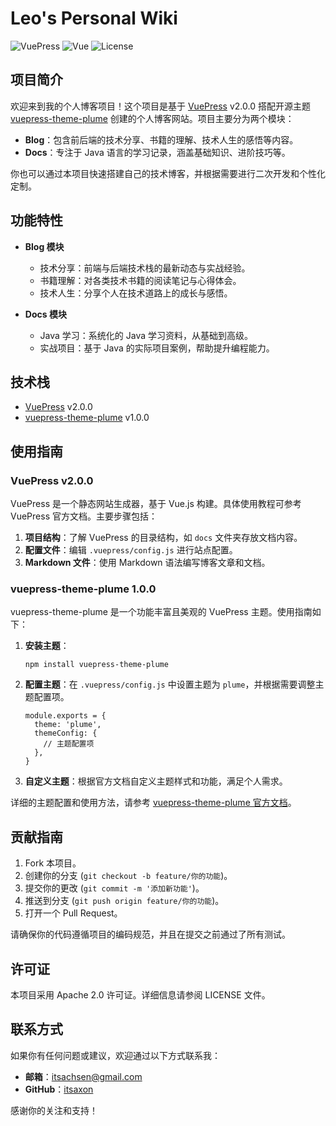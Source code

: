 # Leo's Personal Wiki


![VuePress](https://img.shields.io/badge/VuePress-2.0.0-brightgreen)
![Vue](https://img.shields.io/badge/Plume-1.0.0-brightgreen)
![License](https://img.shields.io/badge/License-Apache%202.0-brightgreen.svg)



## 项目简介

欢迎来到我的个人博客项目！这个项目是基于 [VuePress](https://vuepress.vuejs.org/) v2.0.0 搭配开源主题 [vuepress-theme-plume](https://github.com/vuepress-theme-plume/vuepress-theme-plume) 创建的个人博客网站。项目主要分为两个模块：

- **Blog**：包含前后端的技术分享、书籍的理解、技术人生的感悟等内容。
- **Docs**：专注于 Java 语言的学习记录，涵盖基础知识、进阶技巧等。

你也可以通过本项目快速搭建自己的技术博客，并根据需要进行二次开发和个性化定制。

## 功能特性

- **Blog 模块**
  - 技术分享：前端与后端技术栈的最新动态与实战经验。
  - 书籍理解：对各类技术书籍的阅读笔记与心得体会。
  - 技术人生：分享个人在技术道路上的成长与感悟。

- **Docs 模块**
  - Java 学习：系统化的 Java 学习资料，从基础到高级。
  - 实战项目：基于 Java 的实际项目案例，帮助提升编程能力。

## 技术栈

- [VuePress](https://vuepress.vuejs.org/) v2.0.0
- [vuepress-theme-plume](https://github.com/vuepress-theme-plume/vuepress-theme-plume) v1.0.0

## 使用指南

### VuePress v2.0.0

VuePress 是一个静态网站生成器，基于 Vue.js 构建。具体使用教程可参考 VuePress 官方文档。主要步骤包括：

1. **项目结构**：了解 VuePress 的目录结构，如 `docs` 文件夹存放文档内容。
2. **配置文件**：编辑 `.vuepress/config.js` 进行站点配置。
3. **Markdown 文件**：使用 Markdown 语法编写博客文章和文档。

### vuepress-theme-plume 1.0.0

vuepress-theme-plume 是一个功能丰富且美观的 VuePress 主题。使用指南如下：

1. **安装主题**：

   ```
   npm install vuepress-theme-plume
   ```

2. **配置主题**：在 `.vuepress/config.js` 中设置主题为 `plume`，并根据需要调整主题配置项。

   ```
   module.exports = {
     theme: 'plume',
     themeConfig: {
       // 主题配置项
     },
   }
   ```

3. **自定义主题**：根据官方文档自定义主题样式和功能，满足个人需求。

详细的主题配置和使用方法，请参考 [vuepress-theme-plume 官方文档](https://github.com/vuepress-theme-plume/vuepress-theme-plume)。

## 贡献指南

1. Fork 本项目。
2. 创建你的分支 (`git checkout -b feature/你的功能`)。
3. 提交你的更改 (`git commit -m '添加新功能'`)。
4. 推送到分支 (`git push origin feature/你的功能`)。
5. 打开一个 Pull Request。

请确保你的代码遵循项目的编码规范，并且在提交之前通过了所有测试。

## 许可证

本项目采用 Apache 2.0 许可证。详细信息请参阅 LICENSE 文件。

## 联系方式

如果你有任何问题或建议，欢迎通过以下方式联系我：

- **邮箱**：itsachsen@gmail.com
- **GitHub**：[itsaxon](https://github.com/itsaxon)

感谢你的关注和支持！
